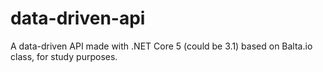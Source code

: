 # data-driven-api

A data-driven API made with .NET Core 5 (could be 3.1) based on Balta.io class, for study purposes.

